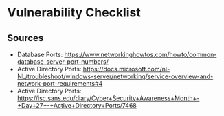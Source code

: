 # Vulnerability Checklist

## Sources

- Database Ports: https://www.networkinghowtos.com/howto/common-database-server-port-numbers/
- Active Directory Ports: https://docs.microsoft.com/nl-NL/troubleshoot/windows-server/networking/service-overview-and-network-port-requirements#4
- Active Directory Ports: https://isc.sans.edu/diary/Cyber+Security+Awareness+Month+-+Day+27+-+Active+Directory+Ports/7468
